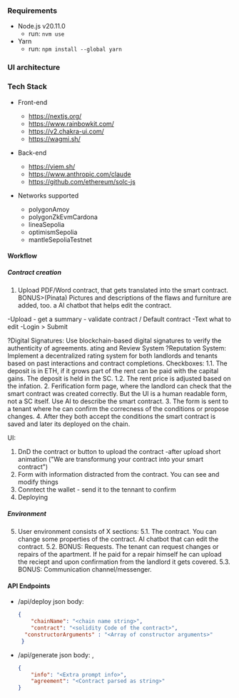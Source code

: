 ### Requirements

- Node.js v20.11.0
  - run: `nvm use`
- Yarn
  - run: `npm install --global yarn`

### UI architecture

### Tech Stack
- Front-end
  - https://nextjs.org/
  - https://www.rainbowkit.com/
  - https://v2.chakra-ui.com/
  - https://wagmi.sh/

- Back-end
  - https://viem.sh/
  - https://www.anthropic.com/claude
  - https://github.com/ethereum/solc-js

- Networks supported
  - polygonAmoy
  - polygonZkEvmCardona
  - lineaSepolia
  - optimismSepolia
  - mantleSepoliaTestnet


#### Workflow

##### Contract creation

1. Upload PDF/Word contract, that gets translated into the smart contract. BONUS>(Pinata) Pictures and descriptions of the flaws and furniture are added, too. a AI chatbot that helps edit the contract.

-Upload - get a summary - validate contract / Default contract
-Text what to edit
-Login > Submit

?Digital Signatures: Use blockchain-based digital signatures to verify the authenticity of agreements.
ating and Review System
?Reputation System: Implement a decentralized rating system for both landlords and tenants based on past interactions and contract completions.
Checkboxes:
1.1. The deposit is in ETH, if it grows part of the rent can be paid with the capital gains. The deposit is held in the SC.
1.2. The rent price is adjusted based on the infation. 2. Ferification form page, where the landlord can check that the smart contract was created correctly. But the UI is a human readable form, not a SC itself. Use AI to describe the smart contract. 3. The form is sent to a tenant where he can confirm the correcness of the conditions or propose changes. 4. After they both accept the conditions the smart contract is saved and later its deployed on the chain.

UI:

1. DnD the contract or button to upload the contract
   -after upload short animation ("We are transformung your contract into your smart contract")
2. Form with information distracted from the contract. You can see and modify things
3. Conntect the wallet - send it to the tennant to confirm
4. Deploying

##### Environment

5. User environment consists of X sections:
   5.1. The contract. You can change some properties of the contract. AI chatbot that can edit the contract.
   5.2. BONUS: Requests. The tenant can request changes or repairs of the apartment. If he paid for a repair himself he can upload the reciept and upon confirmation from the landlord it gets covered.
   5.3. BONUS: Communication channel/messenger.

#### API Endpoints

* /api/deploy json body:
  ```json
  {
	  "chainName": "<chain name string>",
	  "contract": "<solidity Code of the contract>",
    "constructorArguments" : "<Array of constructor arguments>"
   }
  ```

* /api/generate json body:  ,  
  ```json
  {
	  "info": "<Extra prompt info>",
	  "agreement": "<Contract parsed as string>"
  }
  ```

